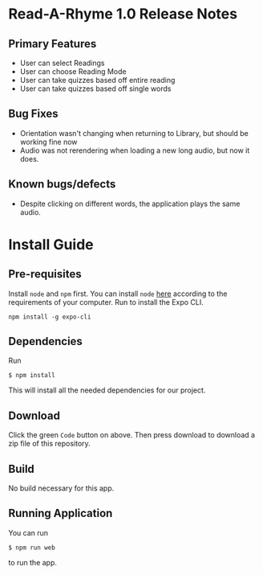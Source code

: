 # Read-A-Rhyme 1.0 Release Notes
## Primary Features
* User can select Readings
* User can choose Reading Mode
* User can take quizzes based off entire reading
* User can take quizzes based off single words
## Bug Fixes
* Orientation wasn't changing when returning to Library, but should be working fine now
* Audio was not rerendering when loading a new long audio, but now it does. 
## Known bugs/defects
* Despite clicking on different words, the application plays the same audio.
# Install Guide
## Pre-requisites
Install `node` and `npm` first. You can install `node` [here](https://nodejs.org/en/download/) according to the requirements of your computer. 
Run to install the Expo CLI.
```
npm install -g expo-cli
```
## Dependencies
Run
```
$ npm install
```
This will install all the needed dependencies for our project.
## Download
Click the green `Code` button on above. Then press download to download a zip file of this repository. 

## Build
No build necessary for this app. 

## Running Application
You can run 

```
$ npm run web
```
to run the app. 
